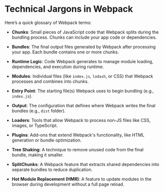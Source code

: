 # Technical Jargons in Webpack

Here’s a quick glossary of Webpack terms:

- **Chunks**: Small pieces of JavaScript code that Webpack splits during the bundling process. Chunks can include your app code or dependencies.

- **Bundles**: The final output files generated by Webpack after processing your app. Each bundle contains one or more chunks.

- **Runtime Logic**: Code Webpack generates to manage module loading, dependencies, and execution during runtime.

- **Modules**: Individual files (like `index.js`, `lodash`, or CSS) that Webpack processes and combines into chunks.

- **Entry Point**: The starting file(s) Webpack uses to begin bundling (e.g., `index.js`).

- **Output**: The configuration that defines where Webpack writes the final bundles (e.g., `dist` folder).

- **Loaders**: Tools that allow Webpack to process non-JS files like CSS, images, or TypeScript.

- **Plugins**: Add-ons that extend Webpack's functionality, like HTML generation or bundle optimization.

- **Tree Shaking**: A technique to remove unused code from the final bundle, making it smaller.

- **SplitChunks**: A Webpack feature that extracts shared dependencies into separate bundles to reduce duplication.

- **Hot Module Replacement (HMR)**: A feature to update modules in the browser during development without a full page reload.
